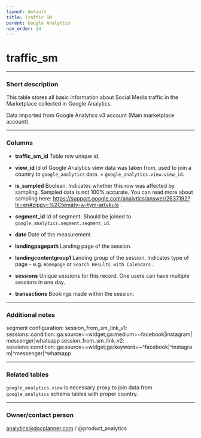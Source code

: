 ```yaml
---
layout: default
title: Traffic SM
parent: Google Analytics
nav_order: 14
---
```


# traffic_sm

---
### Short description

This table stores all basic information about Social Media traffic in the Marketplace collected in Google Analytics.

Data imported from Google Analytics v3 account (Main marketplace account).


---
### Columns

* **traffic_sm_id**
Table row unique id.

* **view_id**
Id of Google Analytics view data was taken from, used to join a country to `google_analytics` data. = `google_analytics.view.view_id`.

* **is_sampled**
Boolean. Indicates whether this row was affected by sampling. Sampled data is not 100% accurate. You can read more about sampling here: https://support.google.com/analytics/answer/2637192?hl=en#zippy=%2Ctematy-w-tym-artykule .

* **segment_id**
Id of segment. Should be joined to `google_analytics.segment.segment_id`.

* **date**
Date of the measurement.

* **landingpagepath**
Landing page of the session.

* **landingcontentgroup1**
Landing group of the session. Indicates type of page - e.g. `Homepage` or `Search Results with Calendars` .

* **sessions**
Unique sessions for this record. One users can have multiple sessions in one day.

* **transactions**
Bookings made within the session.





---
### Additional notes

segment configuration:
      session_from_sm_link_v1: sessions::condition::ga:source==widget;ga:medium=~facebook|instagram|messenger|whatsapp
      session_from_sm_link_v2: sessions::condition::ga:source==widget;ga:keyword=~^facebook|^instagram|^messenger|^whatsapp

---
### Related tables

`google_analytics.view` is necessary proxy to join data from `google_analytics` schema tables with proper country.


---
### Owner/contact person
analytics@docplanner.com / @product_analytics
